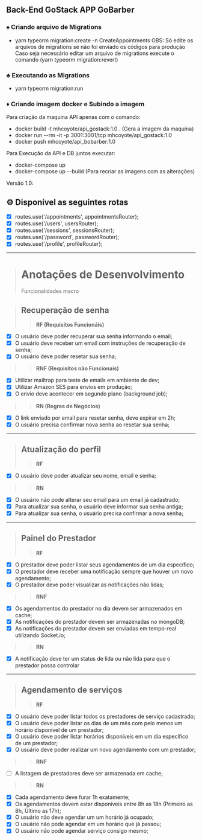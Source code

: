 ## Back-End GoStack APP GoBarber

### ♠ Criando arquivo de Migrations
- yarn typeorm migration:create -n CreateAppointments
OBS: Só edite os arquivos de migrations se não foi enviado os códigos para produção
Caso seja necessário editar um arquivo de migrations execute o comando (yarn typeorm migration:revert)

### ♣ Executando as Migrations
- yarn typeorm migration:run


### ♦ Criando imagem docker e Subindo a imagem

Para criação da maquina API apenas com o comando:
  - docker build -t mhcoyote/api_gostack:1.0 .    (Gera a imagem da maquina)
  - docker run --rm -it  -p 3001:3001/tcp mhcoyote/api_gostack:1.0
  - docker push mhcoyote/api_bobarber:1.0

Para Execução da API e DB juntos executar:
  - docker-compose up
  - docker-compose up --build (Para recriar as imagens com as alterações)

Versão 1.0:

## ⚙ Disponível as seguintes rotas
- [x] routes.use('/appointments', appointmentsRouter);
- [x] routes.use('/users', usersRouter);
- [x] routes.use('/sessions', sessionsRouter);
- [x] routes.use('/password', passwordRouter);
- [x] routes.use('/profile', profileRouter);
---
> # Anotações de Desenvolvimento
>Funcionalidades macro

>## Recuperação de senha
>>**RF (Requisitos Funcionáis)**

 - [x] O usuário deve poder recuperar sua senha informando o email;
 - [x] O usuário deve receber um email com instruções de recuperação de senha;
 - [x] O usuário deve poder resetar sua senha;

>>**RNF (Requisitos não Funcionais)**

 - [x] Utilizar mailtrap para teste de emails em ambiente de dev;
 - [x] Utilizar Amazon SES para envios em produção;
 - [x] O envio deve acontecer em segundo plano (background job);

>>**RN (Regras de Negócios)**

 - [x] O link enviado por email para resetar senha, deve expirar em 2h;
 - [x] O usuário precisa confirmar nova senha ao resetar sua senha;
---
>## Atualização do perfil
>>**RF**

 - [x] O usuário deve poder atualizar seu nome, email e senha;

>>**RN**

 - [x] O usuário não pode alterar seu email para um email já cadastrado;
 - [x] Para atualizar sua senha, o usuário deve informar sua senha antiga;
 - [x] Para atualizar sua senha, o usuário precisa confirmar a nova senha;
---
>## Painel do Prestador
>>**RF**

 - [x] O prestador deve poder listar seus agendamentos de um dia específico;
 - [x] O prestador deve receber uma notificação sempre que houver um novo agendamento;
 - [x] O prestador deve poder visualizar as notificações não lidas;

>>**RNF**

 - [x] Os agendamentos do prestador no dia devem ser armazenados em cache;
 - [x] As notificações do prestador devem ser armazenadas no mongoDB;
 - [x] As notificações do prestador devem ser enviadas em tempo-real utilizando Socket.io;

>>**RN**

 - [x] A notificação deve ter um status de lida ou não lida para que o prestador possa controlar
---
>## Agendamento de serviços
>>**RF**

 - [x] O usuário deve poder listar todos os prestadores de serviço cadastrado;
 - [x] O usuário deve poder listar os dias de um mês com pelo menos um horário disponível de um prestador;
 - [x] O usuário deve poder listar horários disponíveis em um dia específico de um prestador;
 - [x] O usuário deve poder realizar um novo agendamento com um prestador;

>>**RNF**

 - [ ] A listagem de prestadores deve ser armazenada em cache;

>>**RN**

 - [x] Cada agendamento deve furar 1h exatamente;
 - [x] Os agendamentos devem estar disponíveis entre 8h as 18h (Primeiro as 8h, Último as 17h);
 - [x] O usuário não deve agendar um um horário já ocupado;
 - [x] O usuário não pode agendar em um horário que já passou;
 - [x] O usuário não pode agendar serviço consigo mesmo;
